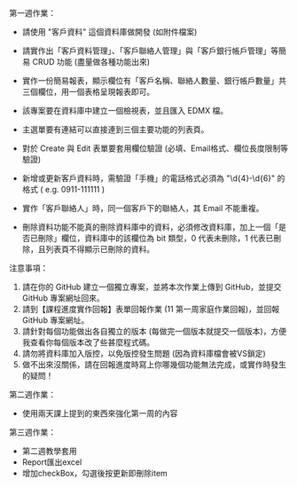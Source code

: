 ﻿第一週作業：
* 請使用 "客戶資料" 這個資料庫做開發 (如附件檔案)
* 請實作出「客戶資料管理」、「客戶聯絡人管理」與「客戶銀行帳戶管理」等簡易 CRUD 功能 (盡量做各種功能出來)
* 實作一份簡易報表，顯示欄位有「客戶名稱、聯絡人數量、銀行帳戶數量」共三個欄位，用一個表格呈現報表即可。
* 該專案要在資料庫中建立一個檢視表，並且匯入 EDMX 檔。

* 主選單要有連結可以直接連到三個主要功能的列表頁。
* 對於 Create 與 Edit 表單要套用欄位驗證 (必填、Email格式、欄位長度限制等驗證)
* 新增或更新客戶資料時，需驗證「手機」的電話格式必須為 "\d{4}-\d{6}" 的格式 ( e.g. 0911-111111 )
* 實作「客戶聯絡人」時，同一個客戶下的聯絡人，其 Email 不能重複。

* 刪除資料功能不能真的刪除資料庫中的資料，必須修改資料庫，加上一個「是否已刪除」欄位，資料庫中的該欄位為 bit 類型，0 代表未刪除，1 代表已刪除，且列表頁不得顯示已刪除的資料。


注意事項：
1. 請在你的 GitHub 建立一個獨立專案，並將本次作業上傳到 GitHub，並提交 GitHub 專案網址回來。
2. 請到【課程進度實作回報】表單回報作業 (11 第一周家庭作業回報)，並回報 GitHub 專案網址。
3. 請針對每個功能做出各自獨立的版本 (每做完一個版本就提交一個版本)，方便我查看你每個版本改了些甚麼程式碼。
4. 請勿將資料庫加入版控，以免版控發生問題 (因為資料庫檔會被VS鎖定)
5. 做不出來沒關係，請在回報進度時寫上你哪幾個功能無法完成，或實作時發生的疑問！

第二週作業：
* 使用兩天課上提到的東西來強化第一周的內容

第三週作業：
* 第二週教學套用
* Report匯出excel
* 增加checkBox，勾選後按更新即刪除item
